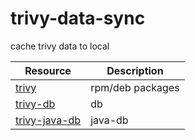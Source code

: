 # trivy-data-sync

cache trivy data to local

| Resource                                                                                    | Description      |
|---------------------------------------------------------------------------------------------|------------------|
| [trivy](https://github.com/aquasecurity/trivy/releases)                                     | rpm/deb packages |
| [trivy-db](https://github.com/aquasecurity/trivy-db/pkgs/container/trivy-db)                | db               |
| [trivy-java-db](https://github.com/aquasecurity/trivy-java-db/pkgs/container/trivy-java-db) | java-db          |
